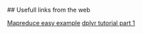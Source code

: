 ## Usefull links from the web

[Mapreduce easy example](http://stevekrenzel.com/finding-friends-with-mapreduce)
[dplyr tutorial part 1](http://rpubs.com/justmarkham/dplyr-tutorial)
